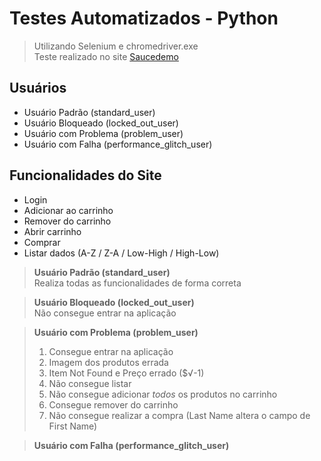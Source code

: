 # Testes Automatizados - Python
> Utilizando Selenium e chromedriver.exe\
> Teste realizado no site [Saucedemo](https://www.saucedemo.com/)

## Usuários

- Usuário Padrão (standard_user)
- Usuário Bloqueado (locked_out_user)
- Usuário com Problema (problem_user)
- Usuário com Falha (performance_glitch_user)

## Funcionalidades do Site

- Login
- Adicionar ao carrinho
- Remover do carrinho
- Abrir carrinho
- Comprar
- Listar dados (A-Z / Z-A / Low-High / High-Low)

> **Usuário Padrão (standard_user)**\
> Realiza todas as funcionalidades de forma correta

> **Usuário Bloqueado (locked_out_user)**\
>  Não consegue entrar na aplicação

> **Usuário com Problema (problem_user)**
> 1. Consegue entrar na aplicação
> 2. Imagem dos produtos errada
> 3. Item Not Found e Preço errado ($√-1)
> 4. Não consegue listar
> 5. Não consegue adicionar *todos* os produtos no carrinho
> 6. Consegue remover do carrinho
> 7. Não consegue realizar a compra (Last Name altera o campo de First Name)

> **Usuário com Falha (performance_glitch_user)**